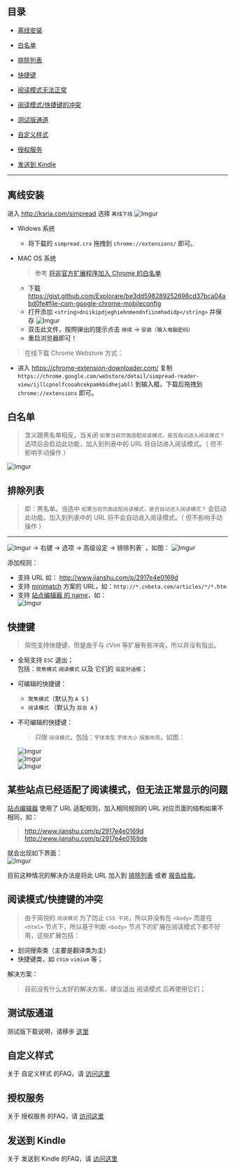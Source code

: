 目录
---
- [离线安装](https://github.com/Kenshin/simpread/wiki/faq#离线安装)
- [白名单](https://github.com/Kenshin/simpread/wiki/faq#白名单)
- [排除列表](https://github.com/Kenshin/simpread/wiki/faq#排除列表)
- [快捷键](https://github.com/Kenshin/simpread/wiki/faq#快捷键)

- [阅读模式无法正常](https://github.com/Kenshin/simpread/wiki/faq#%E6%9F%90%E4%BA%9B%E7%AB%99%E7%82%B9%E5%B7%B2%E7%BB%8F%E9%80%82%E9%85%8D%E4%BA%86%E9%98%85%E8%AF%BB%E6%A8%A1%E5%BC%8F%E4%BD%86%E6%97%A0%E6%B3%95%E6%AD%A3%E5%B8%B8%E6%98%BE%E7%A4%BA%E7%9A%84%E9%97%AE%E9%A2%98)
- [阅读模式/快捷键的冲突](https://github.com/Kenshin/simpread/wiki/FAQ#%E9%98%85%E8%AF%BB%E6%A8%A1%E5%BC%8F%E5%BF%AB%E6%8D%B7%E9%94%AE%E7%9A%84%E5%86%B2%E7%AA%81)
- [测试版通道](https://github.com/Kenshin/simpread/wiki/faq#%E6%B5%8B%E8%AF%95%E7%89%88%E9%80%9A%E9%81%93)
- [自定义样式](https://github.com/Kenshin/simpread/wiki/FAQ#%E8%87%AA%E5%AE%9A%E4%B9%89%E6%A0%B7%E5%BC%8F)
- [授权服务](https://github.com/Kenshin/simpread/wiki/FAQ#%E6%8E%88%E6%9D%83%E6%9C%8D%E5%8A%A1)
- [发送到 Kindle](https://github.com/Kenshin/simpread/wiki/FAQ#%E5%8F%91%E9%80%81%E5%88%B0-kindle)

***

离线安装
---

进入 http://ksria.com/simpread 选择 `离线下线`
![Imgur](http://i.imgur.com/ocmtcSpl.png)

- Widows 系统
  - 将下载的 `simpread.crx` 拖拽到  `chrome://extensions/` 即可。

- MAC OS 系统
  > 参考 [将非官方扩展程序加入 Chrome 的白名单](https://hencolle.com/2016/10/16/baidu_exporter/)
  - 下载 https://gist.github.com/Explorare/be3dd598289252698cd37bca04abd0fe#file-com-google-chrome-mobileconfig
  - 打开添加 `<string>dniikipdjeghiehnmendnfiinmhadidp</string>` 并保存
    ![Imgur](http://i.imgur.com/QozEOJGl.png)
  - 双击此文件，按照弹出的提示点击 `继续` → `安装（输入电脑密码）`
  - 重启浏览器即可！

> 在线下载 Chrome Webstore 方式：
- 进入 https://chrome-extension-downloader.com/ 复制 `https://chrome.google.com/webstore/detail/simpread-reader-view/ijllcpnolfcooahcekpamkbidhejabll` 到输入框，下载后拖拽到 `chrome://extensions` 即可。

白名单
---
> 含义跟黑名单相反，当关闭 `如果当前页面适配阅读模式，是否自动进入阅读模式？` 选项后会启动此功能，加入到列表中的 URL 将自动进入阅读模式。（ 但不影响手动操作 ）

![Imgur](https://i.imgur.com/DgQYFsn.png)

排除列表
---

> 即：黑名单。当选中 `如果当前页面适配阅读模式，是否自动进入阅读模式？` 会启动此功能，加入到列表中的 URL 将不会自动进入阅读模式。（ 但不影响手动操作 ）
---
![Imgur](http://i.imgur.com/dyROEBi.png) → 右键 → 选项 → 高级设定 → 排除列表` ，如图：
![Imgur](http://i.imgur.com/CdoZOkUl.png)

添加规则：
- 支持 URL 如： http://www.jianshu.com/p/2917e4e0169d
- 支持 [minimatch](https://github.com/isaacs/minimatch) 方案的 URL，如：`http://*.cnbeta.com/articles/*/*.htm`
- 支持 [站点编辑器 的 name](https://github.com/Kenshin/simpread/wiki/站点编辑器#对应字段)，如：  
![Imgur](http://i.imgur.com/IFc5kAEl.png) 

快捷键
---
> 简悦支持快捷键，但是由于与 cVim 等扩展有些冲突，所以并没有指出。

- 全局支持 `ESC` 退出；  
  包括：`聚焦模式` `阅读模式` 以及 它们的 `设定对话框`；

- 可编辑的快捷键：
   - `聚焦模式`（默认为 `A S` ) 
   - `阅读模式` （默认为 `双击 A` ) 

- 不可编辑的快捷键：
  > 只限 `阅读模式`，包括：`字体类型` `字体大小` `版面布局`，如图：  
  
  ![Imgur](http://i.imgur.com/KgIhnoVl.png)  
  ![Imgur](http://i.imgur.com/Y7vCUFll.png)  
  ![Imgur](http://i.imgur.com/ebbvkIDl.png) 

某些站点已经适配了阅读模式，但无法正常显示的问题
---

[站点编辑器](https://github.com/Kenshin/simpread/wiki/站点编辑器) 使用了 URL 适配规则，加入相同规则的 URL 对应页面的结构如果不相同，如：  

> http://www.jianshu.com/p/2917e4e0169d  
> http://www.jianshu.com/p/2917e4e0169de

就会出现如下界面：  
![Imgur](http://i.imgur.com/jckXO4yl.png)

目前这种情况的解决办法是将此 URL 加入到 [排除列表](https://github.com/Kenshin/simpread/wiki/入门指南（-操作指引-）#排除列表) 或者 [报告给我](https://github.com/Kenshin/simpread/issues/new)。

阅读模式/快捷键的冲突
---
> 由于简悦的 `阅读模式` 为了防止 `CSS 干扰`，所以并没有在 `<body>` 而是在 `<html>` 节点下，所以基于判断 `<body>` 节点下的扩展在阅读模式下都不好用，这些扩展包括：
- 划词搜索类（主要是翻译类为主）
- 快捷键类，如 `cVim` `vimium` 等；

解决方案：
> 目前没有什么太好的解决方案，建议退出 阅读模式 后再使用它们；

测试版通道
---
测试版下载说明，请移步 [这里](https://github.com/Kenshin/simpread/wiki/%E6%B5%8B%E8%AF%95%E7%89%88)

自定义样式
---
关于 自定义样式 的FAQ，请 [访问这里](https://github.com/Kenshin/simpread/wiki/%E8%87%AA%E5%AE%9A%E4%B9%89%E6%A0%B7%E5%BC%8F)

授权服务
---
关于 授权服务 的FAQ，请 [访问这里](https://github.com/Kenshin/simpread/wiki/%E6%8E%88%E6%9D%83%E6%9C%8D%E5%8A%A1)

发送到 Kindle
---
关于 发送到 Kindle 的FAQ，请 [访问这里](https://github.com/Kenshin/simpread/wiki/%E5%8F%91%E9%80%81%E5%88%B0-Kindle)